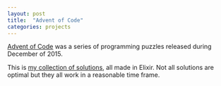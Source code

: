 ```yaml
---
layout: post
title:  "Advent of Code"
categories: projects
---
```


[Advent of Code](http://adventofcode.com) was a series of programming puzzles released during December of 2015.

This is [my collection of solutions](https://github.com/AntonFagerberg/advent_of_code), all made in Elixir. Not all solutions are optimal but they all work in a reasonable time frame.